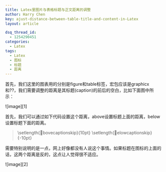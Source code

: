 ```yaml
---
title: Latex里图片与表格标题与正文距离的调整
author: Harry Chen
key: ajust-distance-between-table-title-and-content-in-Latex
layout: article

dsq_thread_id:
  - 1254290451
categories:
  - Latex
tags:
  - Latex
  - 图标
  - 标题
  - 距离
---
```


  首先，我们这里的图表用的分别是figure和table标签，宏包应该是graphicx和??，我们需要调整的距离是其标题(caption)的前后的空白，比如下面图中所示：

![image][1]

  首先，我们可以通过如下代码设置这个距离，above设置标题上面的距离，below设置标题下面的距离。

> \setlength{bovecaptionskip}{10pt}
\setlength{elowcaptionskip}{-10pt}

  需要特别说明的是一点，网上好像都没有人说这个事情。如果标题在图标的上面的话，这两个距离是反的，这点让人觉得很不适应。

![image][2]

